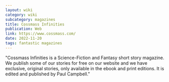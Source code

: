 ```yaml
---
layout: wiki
category: wiki
subcategory: magazines
title: Cossmass Infinities
publication: Web
link: https://www.cossmass.com/
date: 2022-11-20
tags: fantastic magazines
---
```


"Cossmass Infinities is a Science-Fiction and Fantasy short story magazine. We publish some of our stories for free on our website and we have exclusive, original stories, only available in the ebook and print editions. It is edited and published by Paul Campbell."
